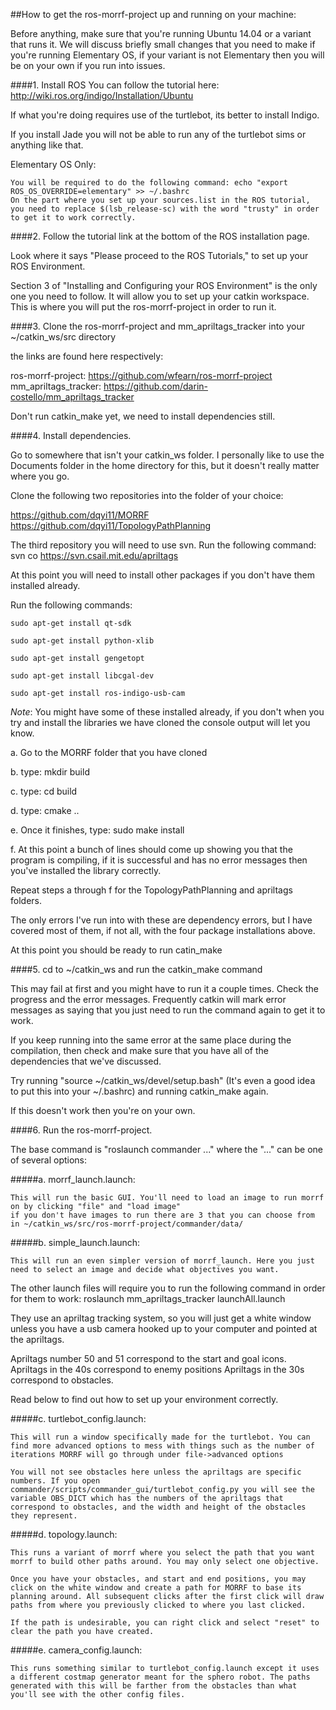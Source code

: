 ##How to get the ros-morrf-project up and running on your machine:

Before anything, make sure that you're running Ubuntu 14.04 or a variant that runs it.
We will discuss briefly small changes that you need to make if you're running Elementary OS,
if your variant is not Elementary then you will be on your own if you run into issues.

####1. Install ROS
You can follow the tutorial here: <http://wiki.ros.org/indigo/Installation/Ubuntu>

If what you're doing requires use of the turtlebot, its better to install Indigo.

If you install Jade you will not be able to run any of the turtlebot sims or anything like that.

Elementary OS Only:

    You will be required to do the following command: echo "export ROS_OS_OVERRIDE=elementary" >> ~/.bashrc
    On the part where you set up your sources.list in the ROS tutorial,
    you need to replace $(lsb_release-sc) with the word "trusty" in order to get it to work correctly.

####2. Follow the tutorial link at the bottom of the ROS installation page.

Look where it says "Please proceed to the ROS Tutorials," to set up your ROS Environment.

Section 3 of "Installing and Configuring your ROS Environment" is the only one you need to follow.
It will allow you to set up your catkin workspace.
This is where you will put the ros-morrf-project in order to run it.


####3. Clone the ros-morrf-project and mm_apriltags_tracker into your ~/catkin_ws/src directory

the links are found here respectively:

ros-morrf-project: <https://github.com/wfearn/ros-morrf-project>
mm_apriltags_tracker: <https://github.com/darin-costello/mm_apriltags_tracker>

Don't run catkin_make yet, we need to install dependencies still.

####4. Install dependencies.

Go to somewhere that isn't your catkin_ws folder.
I personally like to use the Documents folder in the home directory for this,
but it doesn't really matter where you go.

Clone the following two repositories into the folder of your choice:

<https://github.com/dqyi11/MORRF>
<https://github.com/dqyi11/TopologyPathPlanning>

The third repository you will need to use svn. Run the following command:
    svn co https://svn.csail.mit.edu/apriltags

At this point you will need to install other packages if you don't have them installed already.

Run the following commands:

    sudo apt-get install qt-sdk

    sudo apt-get install python-xlib

    sudo apt-get install gengetopt

    sudo apt-get install libcgal-dev

    sudo apt-get install ros-indigo-usb-cam

*Note*: You might have some of these installed already, if you don't when you try and install the libraries we have cloned the console output will let you know.

a. Go to the MORRF folder that you have cloned

b. type: mkdir build

c. type: cd build

d. type: cmake ..

e. Once it finishes, type: sudo make install

f. At this point a bunch of lines should come up showing you that the program is compiling, if it is successful and has no error messages then you've installed the library correctly.

Repeat steps a through f for the TopologyPathPlanning and apriltags folders.

The only errors I've run into with these are dependency errors, but I have covered most of them, if not all, with the four package installations above.

At this point you should be ready to run catin_make

####5. cd to ~/catkin_ws and run the catkin_make command

This may fail at first and you might have to run it a couple times. Check the progress and the error messages.
Frequently catkin will mark error messages as saying that you just need to run the command again to get it to work.

If you keep running into the same error at the same place during the compilation, then check and make sure that you have all of the dependencies that we've discussed.

Try running "source ~/catkin_ws/devel/setup.bash" (It's even a good idea to put this into your ~/.bashrc) and running catkin_make again.

If this doesn't work then you're on your own.

####6. Run the ros-morrf-project.

The base command is "roslaunch commander ..." where the "..." can be one of several options:

#####a. morrf_launch.launch:

    This will run the basic GUI. You'll need to load an image to run morrf on by clicking "file" and "load image"
    if you don't have images to run there are 3 that you can choose from in ~/catkin_ws/src/ros-morrf-project/commander/data/

#####b. simple_launch.launch:

    This will run an even simpler version of morrf_launch. Here you just need to select an image and decide what objectives you want.

The other launch files will require you to run the following command in order for them to work:
    roslaunch mm_apriltags_tracker launchAll.launch

They use an apriltag tracking system, so you will just get a white window unless you have a usb camera hooked up to your computer and pointed at the apriltags.

Apriltags number 50 and 51 correspond to the start and goal icons.
Apriltags in the 40s correspond to enemy positions
Apriltags in the 30s correspond to obstacles.

Read below to find out how to set up your environment correctly.

#####c. turtlebot_config.launch:

    This will run a window specifically made for the turtlebot. You can find more advanced options to mess with things such as the number of iterations MORRF will go through under file->advanced options

    You will not see obstacles here unless the apriltags are specific numbers. If you open commander/scripts/commander_gui/turtlebot_config.py you will see the variable OBS_DICT which has the numbers of the apriltags that correspond to obstacles, and the width and height of the obstacles they represent.

#####d. topology.launch:

    This runs a variant of morrf where you select the path that you want morrf to build other paths around. You may only select one objective.

    Once you have your obstacles, and start and end positions, you may click on the white window and create a path for MORRF to base its planning around. All subsequent clicks after the first click will draw paths from where you previously clicked to where you last clicked.

    If the path is undesirable, you can right click and select "reset" to clear the path you have created.

#####e. camera_config.launch:

    This runs something similar to turtlebot_config.launch except it uses a different costmap generator meant for the sphero robot. The paths generated with this will be farther from the obstacles than what you'll see with the other config files.
